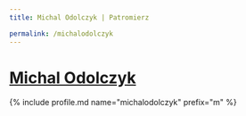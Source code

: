 ```yaml
---
title: Michal Odolczyk | Patromierz

permalink: /michalodolczyk
---
```


# [Michal Odolczyk](https://patronite.pl/michalodolczyk)

{% include profile.md name="michalodolczyk" prefix="m" %}
